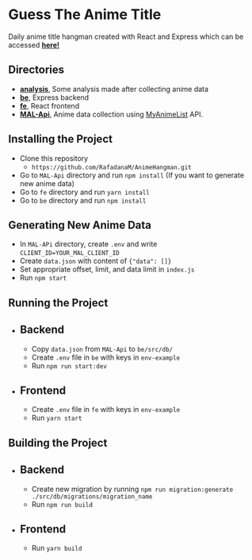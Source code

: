 # Guess The Anime Title

Daily anime title hangman created with React and Express which can be accessed [**here!**](https://guesstheanimetitle.netlify.app/)

## Directories
- [**analysis**](./analysis/), Some analysis made after collecting anime data
- [**be**](./be/), Express backend
- [**fe**](./fe/), React frontend
- [**MAL-Api**](./MAL-Api/), Anime data collection using [MyAnimeList](https://myanimelist.net/apiconfig/references/api/v2) API. 

## Installing the Project
- Clone this repository
  - `https://github.com/RafadanaM/AnimeHangman.git`
- Go to `MAL-Api` directory and run `npm install` (If you want to generate new anime data)
- Go to `fe` directory and run `yarn install`
- Go to `be` directory and run `npm install`

## Generating New Anime Data
- In `MAL-APi` directory, create `.env` and write `CLIENT_ID=YOUR_MAL_CLIENT_ID`
- Create `data.json` with content of `{"data": []}`
- Set appropriate offset, limit, and data limit in `index.js`
- Run `npm start`

## Running the Project
- ## Backend
    - Copy `data.json` from `MAL-Api` to `be/src/db/`
    - Create `.env` file in `be` with keys in `env-example`
    - Run `npm run start:dev`
- ## Frontend 
    - Create `.env` file in `fe` with keys in `env-example`
    - Run `yarn start`

## Building the Project
- ## Backend
    - Create new migration by running `npm run migration:generate ./src/db/migrations/migration_name`
    - Run `npm run build`
- ## Frontend
    - Run `yarn build`


